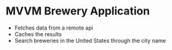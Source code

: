 # MVVM Brewery Application

- Fetches data from a remote api
- Caches the results
- Search breweries in the United States through the city name
